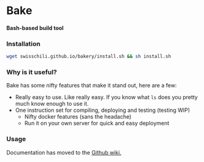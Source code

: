 # Bake
#### Bash-based build tool

### Installation
```sh
wget swisschili.github.io/bakery/install.sh && sh install.sh
```

### Why is it useful?
Bake has some nifty features that make it stand out, here are a few:
- Really easy to use. Like really easy. If you know what `ls` does you pretty much know enough to use it.
- One instruction set for compiling, deploying and testing (testing WIP)
    - Nifty docker features (sans the headache)
    - Run it on your own server for quick and easy deployment

### Usage
Documentation has moved to the [Github wiki.](https://github.com/swissChili/bakery/wiki)
